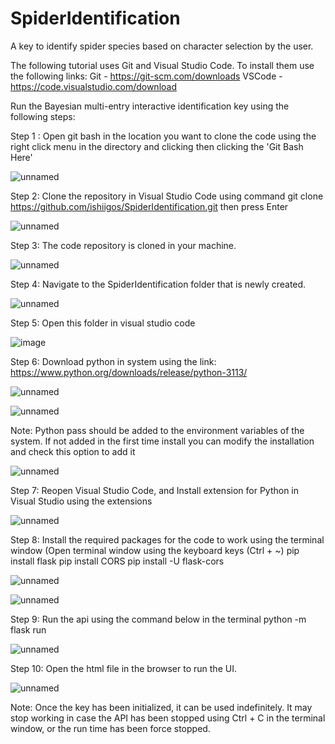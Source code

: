 # SpiderIdentification
A key to identify spider species based on character selection by the user.

The following tutorial uses Git and Visual Studio Code. To install them use the following links:
Git - https://git-scm.com/downloads
VSCode - https://code.visualstudio.com/download

Run the Bayesian multi-entry interactive identification key using the following steps:

Step 1 :
Open git bash in the location you want to clone the code using the right click menu in the directory and clicking then clicking the 'Git Bash Here'

![unnamed](https://user-images.githubusercontent.com/75872231/234969176-47a62b53-f193-4d71-bac3-eac84a6a84e6.png)

Step 2: 
Clone the repository in Visual Studio Code using command 
git clone https://github.com/ishiigos/SpiderIdentification.git 
then press Enter

![unnamed](https://user-images.githubusercontent.com/75872231/234969606-82c53a16-6671-4003-af6a-2419715efe78.png)

Step 3: 
The code repository is cloned in your machine. 

![unnamed](https://user-images.githubusercontent.com/75872231/234969665-31f3f14b-1a19-4704-ab63-1cc6992716b5.png)

Step 4: 
Navigate to the SpiderIdentification folder that is newly created.

![unnamed](https://user-images.githubusercontent.com/75872231/234969735-bd564377-8739-4921-9c05-d85d77a739de.png)

Step 5:
Open this folder in visual studio code 

![image](https://user-images.githubusercontent.com/75872231/234972639-eb32a28a-77a2-4149-a32d-0452fd996024.png)

Step 6: 
Download python in system using the link:
https://www.python.org/downloads/release/python-3113/

![unnamed](https://user-images.githubusercontent.com/75872231/234969879-20105c4d-f51a-41ff-8972-a83b5beb990b.png)

![unnamed](https://user-images.githubusercontent.com/75872231/234970013-2d48f680-c9fb-46c0-9b74-f212ec63eba3.png)

Note: Python pass should be added to the environment variables of the system. If not added in the first time install you can modify the installation and check this option to add it 

![unnamed](https://user-images.githubusercontent.com/75872231/234970091-42cfb835-3ef3-40f4-be78-23dd0ce30612.png)

Step 7: 
Reopen Visual Studio Code, and Install extension for Python in Visual Studio using the extensions

![unnamed](https://user-images.githubusercontent.com/75872231/234970164-89208d95-da26-4812-a0c2-c3291a90984e.png)

Step 8: 
Install the required packages for the code to work using the terminal window (Open terminal window using the keyboard keys (Ctrl + ~)
pip install flask
pip install CORS 
pip install -U flask-cors

![unnamed](https://user-images.githubusercontent.com/75872231/234970210-cbe45f81-44ab-4db3-a1c4-9dc851f90849.png)

![unnamed](https://user-images.githubusercontent.com/75872231/234970244-cfe52a60-bd77-4e7f-8161-36d5a4199f35.png)

Step 9: 
Run the api using the command below in the terminal
python -m flask run

![unnamed](https://user-images.githubusercontent.com/75872231/234970321-15ec0a3c-79b9-4450-a889-f03e60fb63b2.png)

Step 10: 
Open the html file in the browser to run the UI.

![unnamed](https://user-images.githubusercontent.com/75872231/234970361-5362d218-2b9e-4761-9da9-61080faae2e0.png)

Note: Once the key has been initialized, it can be used indefinitely. It may stop working in case the API has been stopped using Ctrl + C in the terminal window, or the run time has been force stopped.
